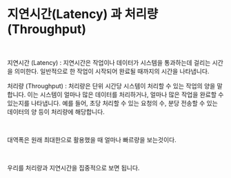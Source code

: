 # 지연시간(Latency) 과 처리량 (Throughput)



<figure><img src="../../.gitbook/assets/스크린샷 2024-03-01 오전 12.41.33.png" alt=""><figcaption></figcaption></figure>

지연시간 (Latency) : 지연시간은 작업이나 데이터가 시스템을 통과하는데 걸리는 시간을 의미한다. 일반적으로 한 작업이 시작되어 완료될 때까지의 시간을 나타냅니다.

처리량 (Throughput) : 처리량은 단위 시간당 시스템이 처리할 수 있는 작업의 양을 말합니다. 이는 시스템이 얼마나 많은 데이터를 처리하거나, 얼마나 많은 작업을 완료할 수 있는지를 나타냅니다. 예를 들어, 초당 처리할 수 있는 요청의 수, 분당 전송할 수 있는 데이터의 양 등이 처리량에 해당합니다.



<figure><img src="../../.gitbook/assets/스크린샷 2024-03-01 오전 12.42.41.png" alt=""><figcaption></figcaption></figure>

대역폭은 원래 최대한으로 활용했을 때 얼마나 빠르량을 보는것이다.



<figure><img src="../../.gitbook/assets/스크린샷 2024-03-01 오전 12.45.28.png" alt=""><figcaption></figcaption></figure>

우리를 처리량과 지연시간을 집중적으로 보면 됩니다.



<figure><img src="../../.gitbook/assets/스크린샷 2024-03-01 오전 12.46.10.png" alt=""><figcaption></figcaption></figure>



<figure><img src="../../.gitbook/assets/스크린샷 2024-03-01 오전 12.47.51.png" alt=""><figcaption></figcaption></figure>
